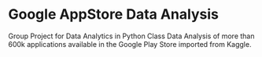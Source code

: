# Google AppStore Data Analysis
Group Project for Data Analytics in Python Class
Data Analysis of more than 600k applications available in the Google Play Store imported from Kaggle. 


